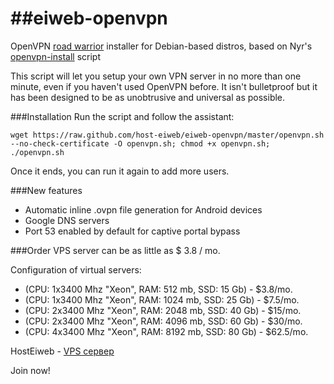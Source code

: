 ##eiweb-openvpn
=========

OpenVPN [road warrior](http://en.wikipedia.org/wiki/Road_warrior_%28computing%29) installer for Debian-based distros, based on Nyr's [openvpn-install](https://github.com/Nyr/openvpn-install) script

This script will let you setup your own VPN server in no more than one minute, even if you haven't used OpenVPN before. It isn't bulletproof but it has been designed to be as unobtrusive and universal as possible.

###Installation
Run the script and follow the assistant:

`wget https://raw.github.com/host-eiweb/eiweb-openvpn/master/openvpn.sh --no-check-certificate -O openvpn.sh; chmod +x openvpn.sh; ./openvpn.sh`

Once it ends, you can run it again to add more users.

###New features
- Automatic inline .ovpn file generation for Android devices
- Google DNS servers
- Port 53 enabled by default for captive portal bypass

###Order VPS server can be as little as $ 3.8 / mo.

Configuration of virtual servers:
- (CPU: 1x3400 Mhz "Xeon", RAM: 512 mb, SSD: 15 Gb) - $3.8/mo.
- (CPU: 1x3400 Mhz "Xeon", RAM: 1024 mb, SSD: 25 Gb) - $7.5/mo.
- (CPU: 2x3400 Mhz "Xeon", RAM: 2048 mb, SSD: 40 Gb) - $15/mo.
- (CPU: 2x3400 Mhz "Xeon", RAM: 4096 mb, SSD: 60 Gb) - $30/mo.
- (CPU: 4x3400 Mhz "Xeon", RAM: 8192 mb, SSD: 80 Gb) - $62.5/mo.

HostEiweb - [VPS сервер](https://hosteiweb.com)

Join now!
